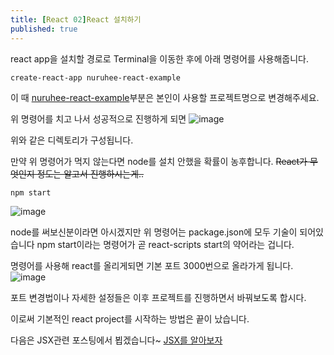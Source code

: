 ```yaml
---
title: [React 02]React 설치하기
published: true
---
```


react app을 설치할 경로로 Terminal을 이동한 후에 아래 명령어를 사용해줍니다.
```
create-react-app nuruhee-react-example
```
이 때 <U>nuruhee-react-example</U>부분은 본인이 사용할 프로젝트명으로 변경해주세요.

위 명령어를 치고 나서 성공적으로 진행하게 되면
![image](https://github.com/dev-nuruhee/nlog/assets/54430432/350c66a8-37d9-4caf-92fe-d38dc0adb399)

위와 같은 디렉토리가 구성됩니다.

만약 위 명령어가 먹지 않는다면 node를 설치 안했을 확률이 농후합니다.
~~React가 무엇인지 정도는 알고서 진행하시는게..~~
   

```
npm start
```
![image](https://github.com/dev-nuruhee/nlog/assets/54430432/a881a3dc-d1a7-4241-84c7-dc2fcf169955)


node를 써보신분이라면 아시겠지만 위 명령어는 package.json에 모두 기술이 되어있습니다
npm start이라는 명령어가 곧 react-scripts start의 약어라는 겁니다.


명령어를 사용해 react를 올리게되면 기본 포트 3000번으로 올라가게 됩니다.
![image](https://github.com/dev-nuruhee/nlog/assets/54430432/0e1c2ad9-040d-4f61-80ab-13f63fd8b7c7)

포트 변경법이나 자세한 설정들은 이후 프로젝트를 진행하면서 바꿔보도록 합시다.

이로써 기본적인 react project를 시작하는 방법은 끝이 났습니다.

다음은 JSX관련 포스팅에서 뵙겠습니다~
[JSX를 알아보자](https://dev-nuruhee.github.io/nlog/React03)
